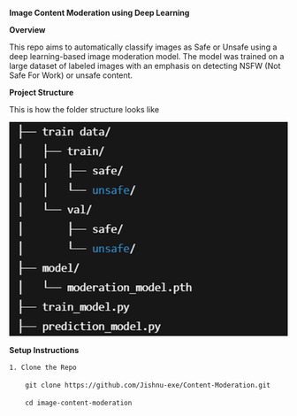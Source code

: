 ****Image Content Moderation using Deep Learning****

**Overview**

This repo  aims to automatically classify images as Safe or Unsafe using a deep learning-based image moderation model.
The model was trained on a large dataset of labeled images with an emphasis on detecting NSFW (Not Safe For Work) or unsafe content.

**Project Structure**

This is how the folder structure looks like


![alt text](image.png)

**Setup Instructions**

    1. Clone the Repo

        git clone https://github.com/Jishnu-exe/Content-Moderation.git

        cd image-content-moderation

